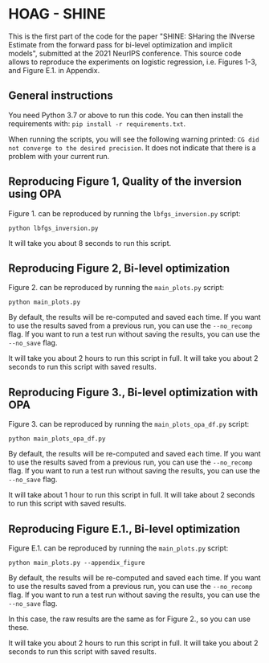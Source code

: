 # HOAG - SHINE

This is the first part of the code for the paper "SHINE: SHaring the INverse Estimate from the forward pass for bi-level optimization and implicit models", submitted at the 2021 NeurIPS conference.
This source code allows to reproduce the experiments on logistic regression, i.e. Figures 1-3, and Figure E.1. in Appendix.

## General instructions

You need Python 3.7 or above to run this code.
You can then install the requirements with: `pip install -r requirements.txt`.

When running the scripts, you will see the following warning printed: `CG did not converge to the desired precision`.
It does not indicate that there is a problem with your current run.

## Reproducing Figure 1, Quality of the inversion using OPA

Figure 1. can be reproduced by running the `lbfgs_inversion.py` script:

```
python lbfgs_inversion.py
```

It will take you about 8 seconds to run this script.

## Reproducing Figure 2, Bi-level optimization

Figure 2. can be reproduced by running the `main_plots.py` script:

```
python main_plots.py
```

By default, the results will be re-computed and saved each time.
If you want to use the results saved from a previous run, you can use the `--no_recomp` flag.
If you want to run a test run without saving the results, you can use the `--no_save` flag.

It will take you about 2 hours to run this script in full.
It will take you about 2 seconds to run this script with saved results.


## Reproducing Figure 3., Bi-level optimization with OPA

Figure 3. can be reproduced by running the `main_plots_opa_df.py` script:

```
python main_plots_opa_df.py
```

By default, the results will be re-computed and saved each time.
If you want to use the results saved from a previous run, you can use the `--no_recomp` flag.
If you want to run a test run without saving the results, you can use the `--no_save` flag.

It will take about 1 hour to run this script in full.
It will take about 2 seconds to run this script with saved results.

## Reproducing Figure E.1., Bi-level optimization

Figure E.1. can be reproduced by running the `main_plots.py` script:

```
python main_plots.py --appendix_figure
```

By default, the results will be re-computed and saved each time.
If you want to use the results saved from a previous run, you can use the `--no_recomp` flag.
If you want to run a test run without saving the results, you can use the `--no_save` flag.

In this case, the raw results are the same as for Figure 2., so you can use these.

It will take you about 2 hours to run this script in full.
It will take you about 2 seconds to run this script with saved results.
